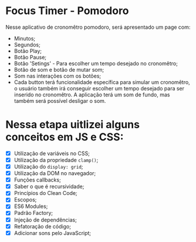 # Focus Timer - Pomodoro
Nesse aplicativo de cronomêtro pomodoro, será apresentado um page com:

- Minutos;
- Segundos;
- Botão Play;
- Botão Pause;
- Botão 'Setings' - Para escolher um tempo desejado no cronomêtro;
- Botão de som e botão de mutar som;
- Som nas interações com os botões;
- Cada button terá funcionalidade específica para simular um cronomêtro, o usuário também irá conseguir escolher um tempo desejado para ser inserido no cronomêtro. A aplicação terá um som de fundo, mas também será possível desligar o som.

# Nessa etapa uitlizei alguns conceitos em JS e CSS:
- [x]  Utilização de variáveis no CSS;
- [x]  Utilização da propriedade `clamp()`;
- [x]  Utilização do `display: grid`;
- [x]  Utilização da DOM no navegador;
- [x]  Funções callbacks;
- [x]  Saber o que é recursividade;
- [x]  Princípios do Clean Code;
- [x]  Escopos;
- [x]  ES6 Modules;
- [x]  Padrão Factory;
- [x]  Injeção de dependências;
- [x]  Refatoração de código;
- [x]  Adicionar sons pelo JavaScript;